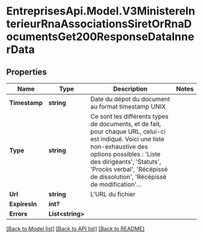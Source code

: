 # EntreprisesApi.Model.V3MinistereInterieurRnaAssociationsSiretOrRnaDocumentsGet200ResponseDataInnerData

## Properties

Name | Type | Description | Notes
------------ | ------------- | ------------- | -------------
**Timestamp** | **string** | Date du dépot du document au format timestamp UNIX | 
**Type** | **string** | Ce sont les différents types de documents, et de fait, pour chaque URL, celui-ci est indiqué. Voici une liste non-exhaustive des options possibles : &#39;Liste des dirigeants&#39;, &#39;Statuts&#39;, &#39;Procès verbal&#39;, &#39;Récépissé de dissolution&#39;, &#39;Récépissé de modification&#39;... | 
**Url** | **string** | L&#39;URL du fichier | 
**ExpiresIn** | **int?** |  | 
**Errors** | **List&lt;string&gt;** |  | 

[[Back to Model list]](../README.md#documentation-for-models) [[Back to API list]](../README.md#documentation-for-api-endpoints) [[Back to README]](../README.md)

